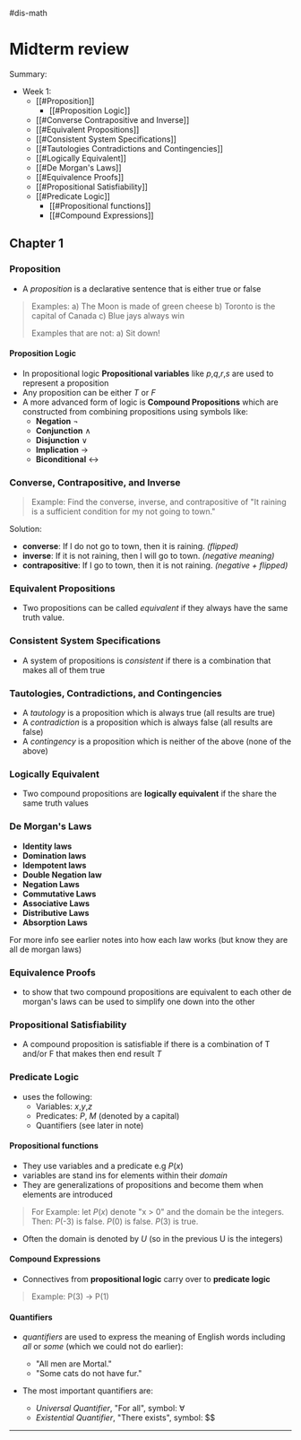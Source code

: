 #dis-math 

# Midterm review
Summary:
- Week 1:
	- [[#Proposition]]
		- [[#Proposition Logic]]
	- [[#Converse Contrapositive and Inverse]]
	- [[#Equivalent Propositions]]
	- [[#Consistent System Specifications]]
	- [[#Tautologies Contradictions and Contingencies]]
	- [[#Logically Equivalent]]
	- [[#De Morgan's Laws]]
	- [[#Equivalence Proofs]]
	- [[#Propositional Satisfiability]]
	- [[#Predicate Logic]]
		- [[#Propositional functions]]
		- [[#Compound Expressions]]

## Chapter 1

### Proposition
- A *proposition* is a declarative sentence that is either true or false
>Examples:
>a) The Moon is made of green cheese
>b) Toronto is the capital of Canada
>c) Blue jays always win
>
>Examples that are not:
>a) Sit down!

#### Proposition Logic
- In propositional logic **Propositional variables** like *p*,*q*,*r*,*s* are used to represent a proposition
- Any proposition can be either *T* or *F*
- A more advanced form of logic is **Compound Propositions** which are constructed from combining propositions using symbols like:
	- **Negation** $\neg$
	- **Conjunction** $\wedge$
	- **Disjunction** $\vee$
	- **Implication** $\rightarrow$
	- **Biconditional** $\leftrightarrow$
	
### Converse, Contrapositive, and Inverse
>Example: Find the converse, inverse, and contrapositive of "It raining is a sufficient condition for my not going to town."

Solution:
- **converse**: If I do not go to town, then it is raining. *(flipped)*
- **inverse**: If it is not raining, then I will go to town. *(negative meaning)*
- **contrapositive**: If I go to town, then it is not raining. *(negative + flipped)*

### Equivalent Propositions
- Two propositions can be called *equivalent* if they always have the same truth value.

### Consistent System Specifications
- A system of propositions is *consistent* if there is a combination that makes all of them true

### Tautologies, Contradictions, and Contingencies
- A *tautology* is a proposition which is always true (all results are true)
- A *contradiction* is a proposition which is always false (all results are false)
- A *contingency* is a proposition which is neither of the above (none of the above)

### Logically Equivalent
- Two compound propositions are **logically equivalent** if the share the same truth values

### De Morgan's Laws
- **Identity laws**
- **Domination laws**
- **Idempotent laws**
- **Double Negation law**
- **Negation Laws**
- **Commutative Laws**
- **Associative Laws**
- **Distributive Laws**
- **Absorption Laws**

For more info see earlier notes into how each law works (but know they are all de morgan laws)

### Equivalence Proofs
- to show that two compound propositions are equivalent to each other de morgan's laws can be used to simplify one down into the other 

### Propositional Satisfiability
- A compound proposition is satisfiable if there is a combination of T and/or F that makes then end result *T*

### Predicate Logic
- uses the following:
	- Variables: *x*,*y*,*z*
	- Predicates: *P*, *M* (denoted by a capital)
	- Quantifiers (see later in note)

#### Propositional functions
- They use variables and a predicate e.g *P*(*x*)
- variables are stand ins for elements within their *domain*
- They are generalizations of propositions and become them when elements are introduced
> For Example:
> let *P*(*x*) denote "x > 0" and the domain be the integers. Then:
> *P*(-3) is false.
> *P*(0) is false.
> *P*(3) is true.
- Often the domain is denoted by *U* (so in the previous U is the integers)

#### Compound Expressions
- Connectives from **propositional logic** carry over to **predicate logic**
> Example:
> P(3) -> P(1)

#### Quantifiers
- *quantifiers* are used to express the meaning of English words including *all* or *some* (which we could not do earlier):
	- "All men are Mortal."
	- "Some cats do not have fur."

- The most important quantifiers are:
	- *Universal Quantifier*, "For all", symbol: $\forall$
	- *Existential Quantifier*, "There exists", symbol: $\$
---